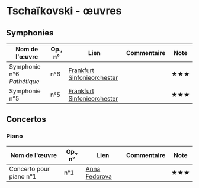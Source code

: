# Tschaïkovski - œuvres 

<!-- 
|Nom de l'œuvre| Op., n° | Lien | Commentaire | Note|
|--------|----|-------|---------|----|
|        |     |   | <youtu.be/...>   |  ★|
 -->



## Symphonies
|Nom de l'œuvre| Op., n° | Lien | Commentaire | Note|
|--------|----|-------|---------|----|
|Symphonie n°6 *Pathétique*|  n°6|[Frankfurt Sinfonieorchester](https://youtu.be/SVnF3x44rvU?t=43)   |  | ★★★|
|Symphonie n°5|  n°5|[Frankfurt Sinfonieorchester](https://youtu.be/a_B02BZp-5Y?t=27)   |  | ★★★|


## Concertos
### Piano
|Nom de l'œuvre| Op., n° | Lien | Commentaire | Note|
|--------|----|-------|---------|----|
|Concerto pour piano n°1|  n°1|[Anna Fedorova](https://youtu.be/hNfpMRSCFPE?t=3)   |  | ★★★|

<!-- ### Violon
### Violoncelle -->


<!-- ## Instrument seul
### Piano
### Orgue
### Violon
### Violoncelle -->


